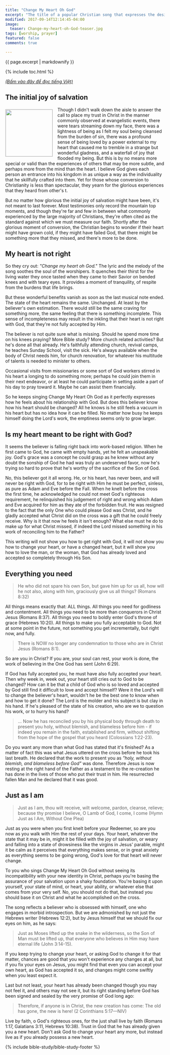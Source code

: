 ```yaml
---
title: "Change My Heart Oh God"
excerpt: "The title of a popular Christian song that expresses the desire for change in a believer's heart. This crying out from deep within of large majority of believers is emblematic of their understanding of the gospel. How do they expect their hearts to be changed? This article will show where the real issues are and a real and realizable answer to a yearning, a thirst that should have been quenched by the water of l."
modified: 2017-09-14T12:14:45-04:00
image:
  teaser: Change-my-heart-oh-God-teaser.jpg
tags: [worship, prayer] 
featured: false
comments: true

---
```


{{ page.excerpt | markdownify }}

{% include toc.html %}

<a href="{{ site.url }}{% post_url articles-viet/2018-01-12-Change-My-Heart-Oh-God-Viet %}"><em>(Bấm vào đây để đọc tiếng Việt)</em></a>

## The initial joy of salvation
<img alt src="{{ site.url }}/assets/images/Change-my-heart-oh-God-teaser.jpg" style="border: 1px solid #cccccc; margin: 7px 15px 0px 0px; max-width: 100%; height: 148px; padding: 0px; float: left;">
Though I didn't walk down the aisle to answer the call to place my trust in Christ in the manner commonly observed at evangelistic events, there were tears streaming down my face, there was a lightness of being as I felt my soul being cleansed from the burden of sin, there was a profound sense of being loved by a power external to my heart that caused me to tremble in a strange but wonderful gladness, and a waterfall of joy that flooded my being. But this is by no means more special or valid than the experiences of others that may be more subtle, and perhaps more from the mind than the heart.  I believe God gives each person an entrance into his kingdom in as unique a way as the individuality that he skillfully crafted into them. Yet for those whose conversion to Christianity is less than spectacular, they yearn for the glorious experiences that they heard from other's t.

But no matter how glorious the initial joy of salvation might have been, it's not meant to last forever. Most testimonies only record the mountain top moments, and though they're far and few in between what commonly experienced by the large majority of Christians, they're often cited as the standard against which we must measure our faith. Shortly after the glorious moment of conversion, the Christian begins to wonder if their heart might have grown cold, if they might have failed God, that there might be something more that they missed, and there's more to be done.

## My heart is not right

So they cry out: *"Change my heart oh God."* The lyric and the melody of the song soothes the soul of the worshipers. It quenches their thirst for the living water they once tasted when they came to their Savior on bended knees and with teary eyes. It provides a moment of tranquility, of respite from the burdens that life brings.

But these wonderful benefits vanish as soon as the last musical note ended. The state of the heart remains the same. Unchanged. At least by the believer's own estimation. There would still be the same craving for something more, the same feeling that there is something incomplete. This sense of incompleteness may result in the inkling that their heart  is not right with God, that they're not fully accepted by Him.

The believer is not quite sure what is missing. Should he spend more time on his knees praying? More Bible study? More church related activities? But he's done all that already. He's faithfully attending church, revival camps, he teaches Sunday School, visit the sick. He's always available when the body of Christ needs him, for church renovation, for whatever his multitude of talents is needed to minister to others. 

Occasional visits from missionaries or some sort of God workers stirred in his heart a longing to do something more; perhaps he could join them in their next endeavor, or at least he could participate in setting aside a part of his day to pray toward it. Maybe he can assist them financially.

So he keeps singing Change My Heart Oh God as it perfectly expresses how he feels about his relationship with God. But does this believer know how his heart should be changed? All he knows is he still feels a vacuum in his heart but has no idea how it can be filled. No matter how busy he keeps himself doing the Lord's work, the emptiness seems only to grow larger.

## Is my heart meant to be right with God?

It seems the believer is falling right back into work-based religion. When he first came to God, he came with empty hands, yet he felt an unspeakable joy. God's grace was a concept he could grasp as he knew without any doubt the sonship of God he had was truly an undeserved favor, now he's trying so hard to prove that he's worthy of the sacrifice of the Son of  God.

No, this believer got it all wrong. He, or his heart, has never been, and will never be right with God, for to be right with Him he must be perfect, sinless, as pure as Adam and Eve before the Fall. When he knelt before the cross the first time, he acknowledged he could not meet God's righteous requirement, he relinquished his judgement of right and wrong which Adam and Eve acquired for him as they ate of the forbidden fruit. He was resigned to the fact that the only One who could please God was Christ, and he gladly accepted what Christ did on the cross was a gift that he could freely receive. Why is it that now he feels it isn't enough? What else must he do to make up for what Christ missed, if indeed the Lord missed something in his work of reconciling him to the Father?

This writing will not show you how to get right with God, it will not show you how to change your heart, or have a changed heart, but it will show you how to love the man, or the woman, that God has already loved and accepted so completely through His Son.

## Everything you need

> He who did not spare his own Son, but gave him up for us all, how will he not also, along with him, graciously give us all things? (Romans 8:32)

All things means exactly that: ALL things. All things you need for godliness and contentment. All things you need to be more than conquerors in Christ Jesus (Romans 8:37). All things you need to boldly enter God's throne of grace (Hebrews 10:20). All things to make you fully acceptable to God. Not at some point in the future, not something you get incrementally, but right now, and fully.

> There is NOW no longer any condemnation to those who are in Christ Jesus (Romans 8:1).

So are you in Christ? If you are, your soul can rest, your work is done, the work of believing in the One God has sent (John 6:29).

If God has fully accepted you, he must have also fully accepted your heart. Then why week in, week out, your heart still cries out to God to be changed? How can it be that a child of God who is so loved and accepted by God still find it difficult to love and accept himself? Were it the Lord's will to change the believer's heart, wouldn't he be the best one to know when and how to get it done? The Lord is the molder and his subject is but clay in his hand. If he's pleased of the state of his creation, who are we to question his work, or to hurry his hand?

> ... Now he has reconciled you by his physical body through death to present you holy, without blemish, and blameless before him -  if indeed you remain in the faith, established and firm, without shifting from the hope of the gospel that you heard (Colossians 1:22-23).

Do you want any more than what God has stated that it's finished? As a matter of fact this was what Jesus uttered on the cross before he took his last breath. He declared that the work to present you as *"holy, without blemish, and blameless before God"* was done. Therefore Jesus is now resting at the right hand of the Father as a testament to the re-creation he has done in the lives of those who put their trust in him. He resurrected fallen Man and he declared that it was good.

## Just as I am

> Just as I am, thou wilt receive,
> wilt welcome, pardon, cleanse, relieve;
> because thy promise I believe,
> O Lamb of God, I come, I come (Hymn Just as I Am, Without One Plea)

Just as you were when you first knelt before your Redeemer, so are you now as you walk with Him the rest of your days. Your heart, whatever the state that it may be in, might it be filled with the joy of salvation, or weary and falling into a state of drowsiness like the virgins in Jesus' parable, might it be calm as it perceives that everything makes sense, or in great anxiety as everything seems to be going wrong, God's love for that heart will never change.

To you who sings Change My Heart Oh God without seeing its incompatibility with your new identity in Christ, perhaps you're basing the assurance of your salvation upon a shaky foundation. You're basing it upon yourself, your state of mind, or heart, your ability, or whatever else that comes from your very self. No, you should not do that, but instead you should base it on Christ and what he accomplished on the cross.

The song reflects a believer who is obsessed with himself, one who engages in morbid introspection. But we are admonished by not just the Hebrews writer (Hebrews 12:2), but by Jesus himself that we should fix our eyes on him, as he says:

> Just as Moses lifted up the snake in the wilderness, so the Son of Man must be lifted up, that everyone who believes in Him may have eternal life (John 3:14-15).

If you keep trying to change your heart, or asking God to change it for that matter, chances are good that you won't experience any changes at all, but if you fix your eyes on Jesus, you might find that even you can accept your own heart, as God has accepted it so, and changes might come swiftly when you least expect it. 

Last but not least, your heart has already been changed though you may not feel it, and others may not see it, but its right standing before God has been signed and sealed by the very promise of God long ago:

> Therefore, if anyone is in Christ, the new creation has come: The old has gone, the new is here! (2 Corinthians 5:17&mdash;NIV)

Live by faith, o God's righteous ones, for the just shall live by faith (Romans 1:17, Galatians 3:11, Hebrews 10:38). Trust in God that he has already given you a new heart. Don't ask God to change your heart any more, but instead live as if you already possess a new heart.

{% include bible-study/bible-study-footer %}
